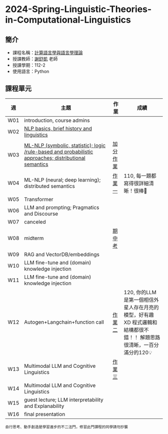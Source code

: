 # 2024-Spring-Linguistic-Theories-in-Computational-Linguistics 
## 簡介
* 課程名稱：[計算語言學與語言學理論](https://coursemap.aca.ntu.edu.tw/course_map_all/course.php?code=142+D0200)
* 授課教師：[謝舒凱](http://ai.robo.ntu.edu.tw/personal.php?id=69) 老師
* 授課學期：112-2
* 使用語言：Python
 
## 課程單元
|週|主題|作業|成績|
|----|----|----|----|
|W01|introduction, course admins|||
|W02|[NLP basics, brief history and linguistics](https://hackmd.io/@895n2PoiTf6zr08FjTMQ_Q/BJOwdO43T/https%3A%2F%2Fhackmd.io%2F%40895n2PoiTf6zr08FjTMQ_Q%2FrJAsDON26)|||
|W03|[ML-NLP (symbolic, statistic); logic /rule-based and probabilistic approaches; distributional semantics](https://hackmd.io/@895n2PoiTf6zr08FjTMQ_Q/BJOwdO43T/https%3A%2F%2Fhackmd.io%2F%40895n2PoiTf6zr08FjTMQ_Q%2Fryiw1bwp6)|[加分作業](https://github.com/sleeping-psystudent/2024-Spring-Linguistic-Theories-in-Computational-Linguistics/tree/main/%E5%8A%A0%E5%88%86%E4%BD%9C%E6%A5%AD%EF%BC%9A%20bigram)||
|W04|ML-NLP (neural; deep learning); distributed semantics|[作業一](https://github.com/sleeping-psystudent/2024-Spring-Linguistic-Theories-in-Computational-Linguistics/tree/main/%E4%BD%9C%E6%A5%AD%E4%B8%80%EF%BC%9A%E4%B8%AD%E6%96%87%E8%A9%9E%E6%84%8F%E8%87%AA%E5%8B%95%E6%A8%99%E8%A8%98%E6%87%89%E7%94%A8)|110, 每一題都寫得很詳細清晰！很棒💖|
|W05|Transformer|||
|W06|LLM and prompting; Pragmatics and Discourse|||
|W07|canceled|||
|W08|midterm|[期中考](https://github.com/sleeping-psystudent/2024-Spring-Linguistic-Theories-in-Computational-Linguistics/tree/main/%E6%9C%9F%E4%B8%AD%E8%80%83)||
|W09|RAG and VectorDB/embeddings|||
|W10|LLM fine-tune and (domain) knowledge injection|||
|W11|LLM fine-tune and (domain) knowledge injection|||
|W12|Autogen+Langchain+function call|[作業二](https://github.com/sleeping-psystudent/2024-Spring-Linguistic-Theories-in-Computational-Linguistics/tree/main/%E4%BD%9C%E6%A5%AD%E4%BA%8C%EF%BC%9ALangChain)|120, 你的LLM是第一個相信外星人存在月亮的模型，好有趣XD 程式邏輯和結構都很不錯！！ 解題思路很清晰，一百分滿分的120💡 |
|W13|Multimodal LLM and Cognitive Linguistics|[作業三](https://github.com/sleeping-psystudent/2024-Spring-Linguistic-Theories-in-Computational-Linguistics/tree/main/%E4%BD%9C%E6%A5%AD%E4%B8%89%EF%BC%9AGradio)||
|W14|Multimodal LLM and Cognitive Linguistics|||
|W15|guest lecture; LLM interpretability and Explanability|||
|W16|final presentation|||

    自行思考、動手創造是學習進步的不二法門，修習此門課程的同學請勿抄襲
